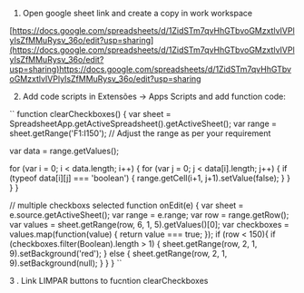 
1. Open google sheet link and create a copy in work workspace

[https://docs.google.com/spreadsheets/d/1ZidSTm7qvHhGTbvoGMzxtlvIVPlyIsZfMMuRysv_36o/edit?usp=sharing](https://docs.google.com/spreadsheets/d/1ZidSTm7qvHhGTbvoGMzxtlvIVPlyIsZfMMuRysv_36o/edit?usp=sharing)https://docs.google.com/spreadsheets/d/1ZidSTm7qvHhGTbvoGMzxtlvIVPlyIsZfMMuRysv_36o/edit?usp=sharing

2. Add code scripts in Extensões -> Apps Scripts and add function code:
   
``
function clearCheckboxes() {
  var sheet = SpreadsheetApp.getActiveSpreadsheet().getActiveSheet();
  var range = sheet.getRange('F1:I150'); // Adjust the range as per your requirement
  
  var data = range.getValues();
  
  for (var i = 0; i < data.length; i++) {
    for (var j = 0; j < data[i].length; j++) {
      if (typeof data[i][j] === 'boolean') {
        range.getCell(i+1, j+1).setValue(false);
      }
    }
  }
}

// multiple checkboxs selected
function onEdit(e) {
  var sheet = e.source.getActiveSheet();
  var range = e.range;
  var row = range.getRow();
  var values = sheet.getRange(row, 6, 1, 5).getValues()[0];
  var checkboxes = values.map(function(value) {
    return value === true;
  });
  if (row < 150){
    if (checkboxes.filter(Boolean).length > 1) {
      sheet.getRange(row, 2, 1, 9).setBackground('red');
    } else {
      sheet.getRange(row, 2, 1, 9).setBackground(null);
    }
  }
}
``

3 . Link LIMPAR buttons to fucntion clearCheckboxes
